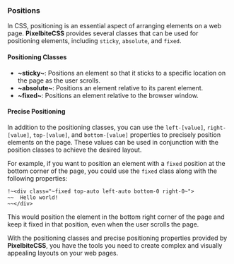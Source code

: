 ### Positions
In CSS, positioning is an essential aspect of arranging elements on a web page. **PixelbiteCSS** provides several classes that can be used for positioning elements, including `sticky`, `absolute`, and `fixed`.

#### Positioning Classes
- **~sticky~**: Positions an element so that it sticks to a specific location on the page as the user scrolls.
- **~absolute~**: Positions an element relative to its parent element.
- **~fixed~**: Positions an element relative to the browser window.

#### Precise Positioning
In addition to the positioning classes, you can use the `left-[value]`, `right-[value]`, `top-[value]`, and `bottom-[value]` properties to precisely position elements on the page. These values can be used in conjunction with the position classes to achieve the desired layout.

For example, if you want to position an element with a `fixed` position at the bottom corner of the page, you could use the `fixed` class along with the following properties:
```
!~<div class="~fixed top-auto left-auto bottom-0 right-0~">
~~  Hello world!
~~</div>
```

This would position the element in the bottom right corner of the page and keep it fixed in that position, even when the user scrolls the page.

With the positioning classes and precise positioning properties provided by **PixelbiteCSS**, you have the tools you need to create complex and visually appealing layouts on your web pages.